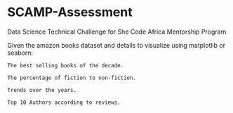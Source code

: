 # SCAMP-Assessment

Data Science Technical Challenge for She Code Africa Mentorship Program

Given the amazon books dataset and details to visualize using matplotlib or seaborn:

    The best selling books of the decade.

    The percentage of fiction to non-fiction.

    Trends over the years.

    Top 10 Authors according to reviews.
